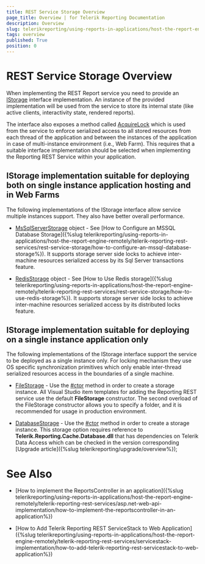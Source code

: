 ```yaml
---
title: REST Service Storage Overview
page_title: Overview | for Telerik Reporting Documentation
description: Overview
slug: telerikreporting/using-reports-in-applications/host-the-report-engine-remotely/telerik-reporting-rest-services/rest-service-storage/overview
tags: overview
published: True
position: 0
---
```


# REST Service Storage Overview



When implementing the REST Report service you need to provide an         [IStorage](/reporting/api/Telerik.Reporting.Cache.Interfaces.IStorage)         interface implementation. An instance of the provided implementation will be used from the service to         store its internal state (like active clients, interactivity state, rendered reports).       

The interface also exposes a method called         [AcquireLock](/reporting/api/Telerik.Reporting.Cache.Interfaces.IStorage#Telerik_Reporting_Cache_Interfaces_IStorage_AcquireLock_System_String_)         which is used from the service to enforce serialized access to all stored resources from each thread of         the application and between the instances of the application in case of multi-instance environment (i.e., Web Farm).         This requires that a suitable interface implementation should be selected when implementing the Reporting REST Service         within your application.       

## IStorage implementation suitable for deploying both on single instance application hosting and in Web Farms

The following implementations of the IStorage interface allow service multiple instances support.           They also have better overall performance.         

* [MsSqlServerStorage](/reporting/api/Telerik.Reporting.Cache.MsSqlServerStorage)               object - See [How to Configure an MSSQL Database Storage]({%slug telerikreporting/using-reports-in-applications/host-the-report-engine-remotely/telerik-reporting-rest-services/rest-service-storage/how-to-configure-an-mssql-database-storage%}). It supports storage server side locks to achieve               inter-machine resources serialized access by its Sql Server transactions feature.             

* [RedisStorage](/reporting/api/Telerik.Reporting.Cache.StackExchangeRedis.RedisStorage)               object - See [How to Use Redis storage]({%slug telerikreporting/using-reports-in-applications/host-the-report-engine-remotely/telerik-reporting-rest-services/rest-service-storage/how-to-use-redis-storage%}). It supports storage server side locks to achieve               inter-machine resources serialized access by its distributed locks feature.             

## IStorage implementation suitable for deploying on a single instance application only

The following implementations of the IStorage interface support the service to be deployed as a single instance only.           For locking mechanism they use OS specific synchronization primitives which only enable inter-thread serialized resources access           in the boundaries of a single machine.         

* [FileStorage](/reporting/api/Telerik.Reporting.Cache.File.FileStorage) - Use the               [#ctor](/reporting/api/Telerik.Reporting.Cache.File.FileStorage#Telerik_Reporting_Cache_File_FileStorage_#ctor)               method in order to create a storage instance. All Visual Studio item templates for adding the Reporting REST service use the default               __FileStorage__ constructor. The second overload of the FileStorage constructor allows you to               specify a folder, and it is recommended for usage in production environment.             

* [DatabaseStorage](/reporting/api/Telerik.Reporting.Cache.Database.DatabaseStorage) - Use the               [#ctor](/reporting/api/Telerik.Reporting.Cache.Database.DatabaseStorage#Telerik_Reporting_Cache_Database_DatabaseStorage_#ctor)               method in order to create a storage instance. This storage option requires reference to __Telerik.Reporting.Cache.Database.dll__               that has dependencies on Telerik Data Access which can be checked in the version               corresponding [Upgrade article]({%slug telerikreporting/upgrade/overview%});             

# See Also


 * [How to implement the ReportsController in an application]({%slug telerikreporting/using-reports-in-applications/host-the-report-engine-remotely/telerik-reporting-rest-services/asp.net-web-api-implementation/how-to-implement-the-reportscontroller-in-an-application%})

 * [How to Add Telerik Reporting REST ServiceStack to Web Application]({%slug telerikreporting/using-reports-in-applications/host-the-report-engine-remotely/telerik-reporting-rest-services/servicestack-implementation/how-to-add-telerik-reporting-rest-servicestack-to-web-application%})
